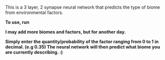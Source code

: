 This is a 3 layer, 2 synapse neural network that predicts the type of biome from environmental factors.

<b>To use, run 

I may add more biomes and factors, but for another day.

Simply enter the quantity/probability of the factor ranging from 0 to 1 in decimal. (e.g 0.35)
The neural network will then predict what biome you are currently describing.
:)
